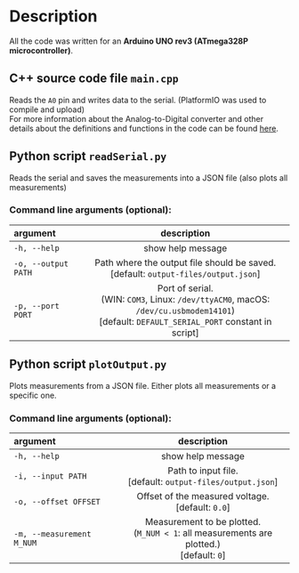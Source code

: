 # Description
All the code was written for an **Arduino UNO rev3 (ATmega328P microcontroller)**.

## C++ source code file `main.cpp`
Reads the `A0` pin and writes data to the serial. (PlatformIO was used to compile and upload)  
For more information about the Analog-to-Digital converter and other details about the definitions and functions in the code can be found [here](https://github.com/fb89zila/arduino_voltage_read/wiki/EN).

## Python script `readSerial.py`
Reads the serial and saves the measurements into a JSON file (also plots all measurements)

### Command line arguments (optional):
|argument|description|
|:-|:-:|
|`-h, --help`|show help message|
|`-o, --output PATH`|Path where the output file should be saved.</br> [default: `output-files/output.json`]|
|`-p, --port PORT`|Port of serial.</br>(WIN: `COM3`, Linux: `/dev/ttyACM0`, macOS: `/dev/cu.usbmodem14101`)</br>[default: `DEFAULT_SERIAL_PORT` constant in script]|

## Python script `plotOutput.py`
Plots measurements from a JSON file. Either plots all measurements or a specific one.

### Command line arguments (optional):
|argument|description|
|:-|:-:|
|`-h, --help`|show help message|
|`-i, --input PATH`|Path to input file.</br>[default: `output-files/output.json`]|
|`-o, --offset OFFSET`|Offset of the measured voltage.</br>[default: `0.0`]|
|`-m, --measurement M_NUM`|Measurement to be plotted.</br>(`M_NUM < 1`: all measurements are plotted.)</br>[default: `0`]|
